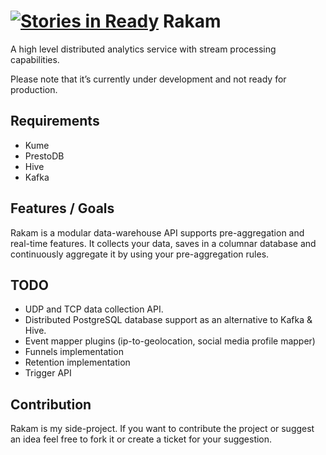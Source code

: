 [![Stories in Ready](https://badge.waffle.io/buremba/rakam.png?label=ready&title=Ready)](https://waffle.io/buremba/rakam)
Rakam
=======
A high level distributed analytics service with stream processing capabilities.

Please note that it’s currently under development and not ready for production.

Requirements
------------
* Kume
* PrestoDB
* Hive
* Kafka

Features / Goals
------------
Rakam is a modular data-warehouse API supports pre-aggregation and real-time features.
It collects your data, saves in a columnar database and continuously aggregate it by using your pre-aggregation rules.

TODO
------------
* UDP and TCP data collection API.
* Distributed PostgreSQL database support as an alternative to Kafka & Hive.
* Event mapper plugins (ip-to-geolocation, social media profile mapper)
* Funnels implementation
* Retention implementation
* Trigger API

Contribution
------------
Rakam is my side-project. If you want to contribute the project or suggest an idea feel free to fork it or create a ticket for your suggestion.

